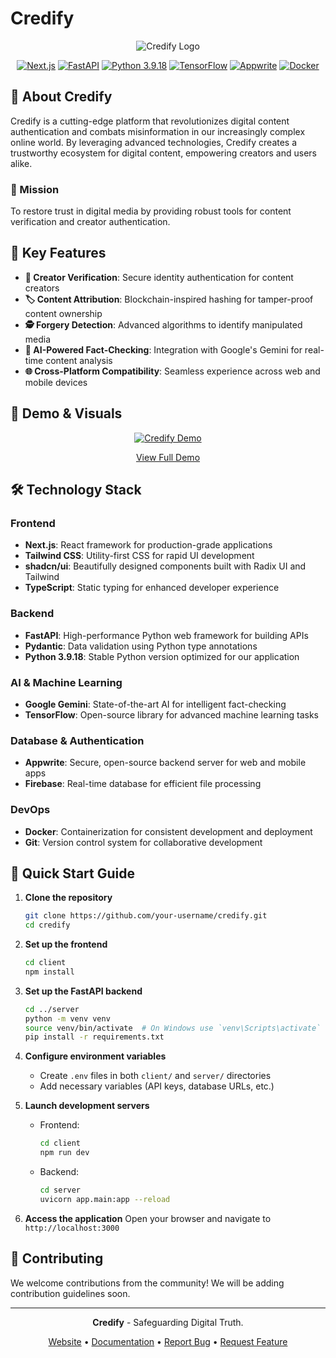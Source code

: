 # Credify

<div align="center">

![Credify Logo](https://socialify.git.ci/abhisheksharm-3/credify/image?font=Source%20Code%20Pro&language=1&name=1&owner=1&pattern=Circuit%20Board&pulls=1&stargazers=1&theme=Dark)

[![Next.js](https://img.shields.io/badge/Next.js-000000?style=for-the-badge&logo=next.js&logoColor=white)](https://nextjs.org/)
[![FastAPI](https://img.shields.io/badge/FastAPI-009688?style=for-the-badge&logo=fastapi&logoColor=white)](https://fastapi.tiangolo.com/)
[![Python 3.9.18](https://img.shields.io/badge/Python-3.9.18-blue?style=for-the-badge&logo=python&logoColor=white)](https://www.python.org/downloads/release/python-3918/)
[![TensorFlow](https://img.shields.io/badge/TensorFlow-FF6F00?style=for-the-badge&logo=tensorflow&logoColor=white)](https://www.tensorflow.org/)
[![Appwrite](https://img.shields.io/badge/Appwrite-F02E65?style=for-the-badge&logo=appwrite&logoColor=white)](https://appwrite.io/)
[![Docker](https://img.shields.io/badge/Docker-2496ED?style=for-the-badge&logo=docker&logoColor=white)](https://www.docker.com/)

</div>

## 🌟 About Credify

Credify is a cutting-edge platform that revolutionizes digital content authentication and combats misinformation in our increasingly complex online world. By leveraging advanced technologies, Credify creates a trustworthy ecosystem for digital content, empowering creators and users alike.

### 🎯 Mission

To restore trust in digital media by providing robust tools for content verification and creator authentication.

## 🚀 Key Features

- **🔐 Creator Verification**: Secure identity authentication for content creators
- **🏷️ Content Attribution**: Blockchain-inspired hashing for tamper-proof content ownership
- **🕵️ Forgery Detection**: Advanced algorithms to identify manipulated media
- **🤖 AI-Powered Fact-Checking**: Integration with Google's Gemini for real-time content analysis
- **🌐 Cross-Platform Compatibility**: Seamless experience across web and mobile devices

## 🎥 Demo & Visuals

<div align="center">

[![Credify Demo](https://img.youtube.com/vi/xvFZjo5PgG0/0.jpg)](https://www.youtube.com/watch?v=xvFZjo5PgG0 "Credify Demo")

[View Full Demo](https://www.youtube.com/watch?v=xvFZjo5PgG0)

</div>

## 🛠️ Technology Stack

### Frontend
- **Next.js**: React framework for production-grade applications
- **Tailwind CSS**: Utility-first CSS for rapid UI development
- **shadcn/ui**: Beautifully designed components built with Radix UI and Tailwind
- **TypeScript**: Static typing for enhanced developer experience

### Backend
- **FastAPI**: High-performance Python web framework for building APIs
- **Pydantic**: Data validation using Python type annotations
- **Python 3.9.18**: Stable Python version optimized for our application

### AI & Machine Learning
- **Google Gemini**: State-of-the-art AI for intelligent fact-checking
- **TensorFlow**: Open-source library for advanced machine learning tasks

### Database & Authentication
- **Appwrite**: Secure, open-source backend server for web and mobile apps
- **Firebase**: Real-time database for efficient file processing

### DevOps
- **Docker**: Containerization for consistent development and deployment
- **Git**: Version control system for collaborative development

## 🚀 Quick Start Guide

1. **Clone the repository**
   ```bash
   git clone https://github.com/your-username/credify.git
   cd credify
   ```

2. **Set up the frontend**
   ```bash
   cd client
   npm install
   ```

3. **Set up the FastAPI backend**
   ```bash
   cd ../server
   python -m venv venv
   source venv/bin/activate  # On Windows use `venv\Scripts\activate`
   pip install -r requirements.txt
   ```

4. **Configure environment variables**
   - Create `.env` files in both `client/` and `server/` directories
   - Add necessary variables (API keys, database URLs, etc.)

5. **Launch development servers**
   - Frontend:
     ```bash
     cd client
     npm run dev
     ```
   - Backend:
     ```bash
     cd server
     uvicorn app.main:app --reload
     ```

6. **Access the application**
   Open your browser and navigate to `http://localhost:3000`

## 🤝 Contributing

We welcome contributions from the community! We will be adding contribution guidelines soon.

---

<div align="center">

**Credify** - Safeguarding Digital Truth.

[Website](https://credify.fun) • [Documentation](https://docs.credify.fun) • [Report Bug](https://github.com/abhisheksharm-3/credify/issues) • [Request Feature](https://github.com/abhisheksharm-3/credify/issues)

</div>
